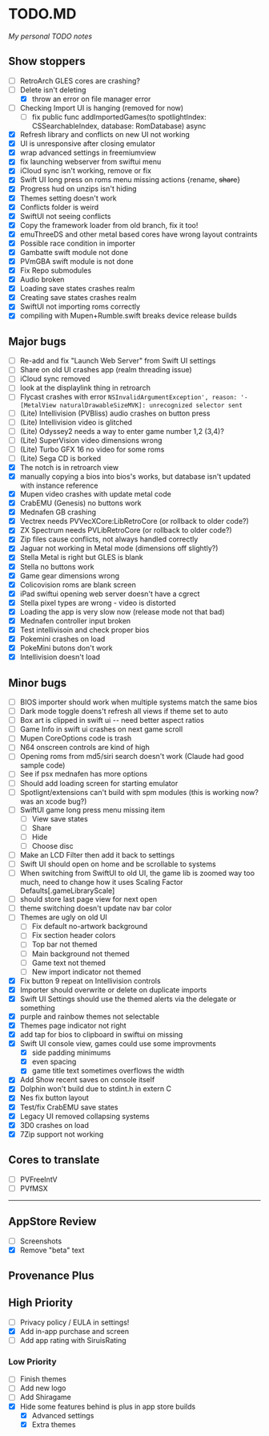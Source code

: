 # TODO.MD
_My personal TODO notes_

## Show stoppers

- [ ] RetroArch GLES cores are crashing?
- [ ] Delete isn't deleting
    - [X] throw an error on file manager error
- [ ] Checking Import UI is hanging (removed for now)
    - [ ] fix public func addImportedGames(to spotlightIndex: CSSearchableIndex, database: RomDatabase) async
- [X] Refresh library and conflicts on new UI not working
- [X] UI is unresponsive after closing emulator
- [X] wrap advanced settings in freemiumview
- [X] fix launching webserver from swiftui menu
- [X] iCloud sync isn't working, remove or fix
- [X] Swift UI long press on roms menu missing actions {rename, ~~share~~}
- [X] Progress hud on unzips isn't hiding
- [X] Themes setting doesn't work
- [X] Conflicts folder is weird
- [X] SwiftUI not seeing conflicts
- [X] Copy the framework loader from old branch, fix it too!
- [X] emuThreeDS and other metal based cores have wrong layout contraints
- [X] Possible race condition in importer
- [X] Gambatte swift module not done
- [X] PVmGBA swift module is not done
- [X] Fix Repo submodules
- [X] Audio broken
- [X] Loading save states crashes realm
- [X] Creating save states crashes realm
- [X] SwiftUI not importing roms correctly
- [X] compiling with Mupen+Rumble.swift breaks device release builds

## Major bugs

- [ ] Re-add and fix "Launch Web Server" from Swift UI settings
- [ ] Share on old UI crashes app (realm threading issue)
- [ ] iCloud sync removed
- [ ] look at the displaylink thing in retroarch
- [ ] Flycast crashes with error `NSInvalidArgumentException', reason: '-[MetalView naturalDrawableSizeMVK]: unrecognized selector sent`
- [ ] (Lite) Intellivision (PVBliss) audio crashes on button press
- [ ] (Lite) Intellivision video is glitched
- [ ] (Lite) Odyssey2 needs a way to enter game number 1,2 (3,4)?
- [ ] (Lite) SuperVision video dimensions wrong
- [ ] (Lite) Turbo GFX 16 no video for some roms
- [ ] (Lite) Sega CD is borked
- [X] The notch is in retroarch view
- [X] manually copying a bios into bios's works, but database isn't updated with instance reference
- [X] Mupen video crashes with update metal code
- [X] CrabEMU (Genesis) no buttons work
- [X] Mednafen GB crashing
- [X] Vectrex needs PVVecXCore:LibRetroCore (or rollback to older code?)
- [X] ZX Spectrum needs PVLibRetroCore (or rollback to older code?)
- [X] Zip files cause conflicts, not always handled correctly
- [X] Jaguar not working in Metal mode (dimensions off slightly?)
- [X] Stella Metal is right but GLES is blank
- [X] Stella no buttons work
- [X] Game gear dimensions wrong
- [X] Colicovision roms are blank screen
- [X] iPad swiftui opening web server doesn't have a cgrect
- [X] Stella pixel types are wrong - video is distorted
- [X] Loading the app is very slow now (release mode not that bad)
- [X] Mednafen controller input broken
- [X] Test intellivisoin and check proper bios
- [X] Pokemini crashes on load
- [X] PokeMini butons don't work
- [X] Intellivision doesn't load

## Minor bugs

- [ ] BIOS importer should work when multiple systems match the same bios
- [ ] Dark mode toggle doens't refresh all views if theme set to auto
- [ ] Box art is clipped in swift ui -- need better aspect ratios
- [ ] Game Info in swift ui crashes on next game scroll
- [ ] Mupen CoreOptions code is trash 
- [ ] N64 onscreen controls are kind of high
- [ ] Opening roms from md5/siri search doesn't work (Claude had good sample code)
- [ ] See if psx mednafen has more options
- [ ] Should add loading screen for starting emulator
- [ ] Spotlignt/extensions can't build with spm modules (this is working now? was an xcode bug?)
- [ ] SwiftUI game long press menu missing item
    - [ ] View save states
    - [ ] Share
    - [ ] Hide
    - [ ] Choose disc
- [ ] Make an LCD Filter then add it back to settings
- [ ] Swift UI should open on home and be scrollable to systems
- [ ] When switching from SwiftUI to old UI, the game lib is zoomed way too much, need to change how it uses Scaling Factor Defaults[.gameLibraryScale]
- [ ] should store last page view for next open
- [ ] theme switching doesn't update nav bar color
- [ ] Themes are ugly on old UI
    - [ ] Fix default no-artwork background
    - [ ] Fix section header colors
    - [ ] Top bar not themed
    - [ ] Main background not themed
    - [ ] Game text not themed
    - [ ] New import indicator not themed
- [X] Fix button 9 repeat on Intellivision controls
- [X] Importer should overwrite or delete on duplicate imports
- [X] Swift UI Settings should use the themed alerts via the delegate or something
- [X] purple and rainbow themes not selectable
- [X] Themes page indicator not right
- [X] add tap for bios to clipboard in swiftui on missing
- [X] Swift UI console view, games could use some improvments
    - [X] side padding minimums
    - [X] even spacing
    - [X] game title text sometimes overflows the width
- [X] Add Show recent saves on console itself
- [X] Dolphin won't build due to stdint.h in extern C
- [X] Nes fix button layout
- [X] Test/fix CrabEMU save states
- [X] Legacy UI removed collapsing systems
- [X] 3D0 crashes on load
- [X] 7Zip support not working

## Cores to translate

- [ ] PVFreeIntV
- [ ] PVfMSX

--------------------------------------

## AppStore Review

- [ ] Screenshots
- [X] Remove "beta" text

## Provenance Plus

## High Priority

- [ ] Privacy policy / EULA in settings!
- [X] Add in-app purchase and screen
- [ ] Add app rating with SiruisRating

### Low Priority
- [ ] Finish themes
- [ ] Add new logo
- [ ] Add Shiragame
- [X] Hide some features behind is plus in app store builds
    - [X] Advanced settings
    - [X] Extra themes
